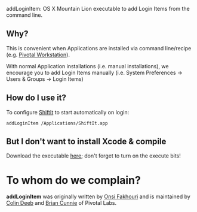 addLoginItem: OS X Mountain Lion executable to add Login Items from the command line.

## Why?
This is convenient when Applications are installed via command line/recipe (e.g. [Pivotal Workstation](https://github.com/pivotal/pivotal_workstation)).

With normal Application installations (i.e. manual installations), we encourage you to add Login Items manually (i.e. System Preferences &rarr; Users &amp; Groups &rarr; Login Items)

## How do I use it?
To configure [ShiftIt](https://github.com/onsi/ShiftIt) to start automatically on login:

`addLoginItem /Applications/ShiftIt.app`

## But I don't want to install Xcode & compile
Download the executable [here](https://github.com/downloads/pivotalexperimental/addLoginItem/addLoginItem); don't forget to turn on the execute bits!

# To whom do we complain?
**addLoginItem** was originally written by [Onsi Fakhouri](https://github.com/onsi) and is maintained by [Colin Deeb](https://github.com/) and [Brian Cunnie](https://github.com/briancunnie) of Pivotal Labs.